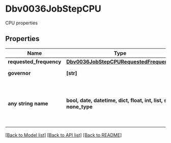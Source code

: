 # Dbv0036JobStepCPU

CPU properties

## Properties
Name | Type | Description | Notes
------------ | ------------- | ------------- | -------------
**requested_frequency** | [**Dbv0036JobStepCPURequestedFrequency**](Dbv0036JobStepCPURequestedFrequency.md) |  | [optional] 
**governor** | **[str]** | CPU governor | [optional] 
**any string name** | **bool, date, datetime, dict, float, int, list, str, none_type** | any string name can be used but the value must be the correct type | [optional]

[[Back to Model list]](../README.md#documentation-for-models) [[Back to API list]](../README.md#documentation-for-api-endpoints) [[Back to README]](../README.md)


